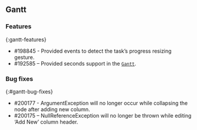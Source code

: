 ## Gantt    
 
### Features
{:gantt-features}

* \#198845 - Provided events to detect the task’s progress resizing gesture.
* \#192585 – Provided seconds support in the [`Gantt`](https://help.syncfusion.com/cr/cref_files/wpf/Syncfusion.Gantt.Wpf~Syncfusion.Windows.Controls.Gantt.GanttControl.html).
 
### Bug fixes
{:#gantt-bug-fixes}
 
* \#200177 - ArgumentException will no longer occur while collapsing the node after adding new column.
* \#200175 – NullReferenceException will no longer be thrown while editing ‘Add New’ column header.
